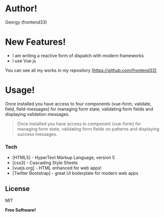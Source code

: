 


# Author!
Georgy (frontend33) 



# New Features!

  - I am writing a reactive form of dispatch with modern frameworks
  - I use Vue js

You can see all my works in my repository  [https://github.com/frontend33]

# Usage!
Once installed you have access to four components (vue-form, validate, field, field-messages) for managing form state, validating form fields and displaying validation messages.


> Once installed you have access to component (vue-form) for managing form state, 
> validating form fields on  patterns and displaying success messages.


### Tech
* [HTML5] - HyperText Markup Language, version 5
* [css3] - Cascading Style Sheets
* [vuejs.org] - HTML enhanced for web apps!
* [Twitter Bootstrap] - great UI boilerplate for modern web apps


License
----
MIT

**Free Software!**
